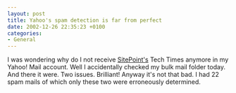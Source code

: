 ```yaml
---
layout: post
title: Yahoo's spam detection is far from perfect
date: 2002-12-26 22:35:23 +0100
categories:
- General
---
```

<p>I was wondering why do I not receive <a href="http://www.sitepoint.com" title="The best site about web development">SitePoint's</a> Tech Times anymore in my Yahoo! Mail account. Well I accidentally checked my bulk mail folder today. And there it were. Two issues. Brilliant! Anyway it's not that bad. I had 22 spam mails of which only these two were erroneously determined.</p>
